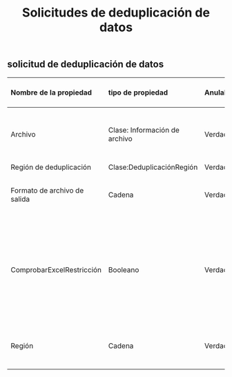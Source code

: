 ﻿---
title: Solicitudes de deduplicación de datos
second_title: Aspose.Cells Cloud Documen
type: docs
url: /es/specification/model/datadeduplicationrequest/
description: "Aspose.Cells Especificación del modelo de nube: DataDeduplicationRequest. Maneje sin esfuerzo Excel y otros documentos de hoja de cálculo con funciones como abrir, generar, editar, dividir, fusionar, comparar y convertir."
kwords: Excel, Office, Hoja de cálculo, REST en la nube API, Solicitud de deduplicación de datos
weight: 50
---
## **solicitud de deduplicación de datos**

 

| Nombre de la propiedad| tipo de propiedad| Anulable| Solo lectura| Valor por defecto| Descripción|
|:- |:- |:- |:- |:- |:- |
| Archivo| Clase: Información de archivo| Verdadero| FALSO|| Archivos de hojas de cálculo que requieren llenado de datos.|
| Región de deduplicación|Clase:DeduplicaciónRegión| Verdadero| FALSO|||
| Formato de archivo de salida| Cadena| Verdadero| FALSO||finalizar la limpieza de datos, outfile`s file format. `|
| ComprobarExcelRestricción| Booleano| Verdadero| FALSO|| Si se verifica la restricción del archivo de hoja de cálculo cuando el usuario modifica los objetos relacionados con las celdas.|
| Región| Cadena| Verdadero| FALSO|| La configuración regional para el libro de trabajo.|

